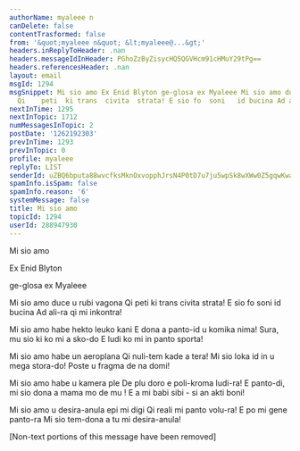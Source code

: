 ```yaml
---
authorName: myaleee n
canDelete: false
contentTrasformed: false
from: '&quot;myaleee n&quot; &lt;myaleee@...&gt;'
headers.inReplyToHeader: .nan
headers.messageIdInHeader: PGhoZzByZisycHQ5QGVHcm91cHMuY29tPg==
headers.referencesHeader: .nan
layout: email
msgId: 1294
msgSnippet: Mi sio amo Ex Enid Blyton ge-glosa ex Myaleee Mi sio amo duce u rubi vagona
  Qi    peti  ki trans  civita  strata! E sio fo  soni   id bucina Ad ali-ra qi mi
nextInTime: 1295
nextInTopic: 1712
numMessagesInTopic: 2
postDate: '1262192303'
prevInTime: 1293
prevInTopic: 0
profile: myaleee
replyTo: LIST
senderId: uZBQ6bputa88wvcfksMknOxvopphJrsN4P0tD7u7ju5wpSk8wXWw0Z5gqwKwaUhtlfQXi2KGmpeF0C3CyM3YQQuMn207ug
spamInfo.isSpam: false
spamInfo.reason: '6'
systemMessage: false
title: Mi sio amo
topicId: 1294
userId: 288947930
---
```



Mi sio amo

Ex Enid Blyton

ge-glosa ex Myaleee

Mi sio amo duce u rubi vagona
Qi    peti  ki trans  civita  strata!
E sio fo  soni   id bucina
Ad ali-ra qi mi inkontra!

Mi sio amo habe hekto leuko kani
E dona a panto-id u komika nima!
Sura, mu sio ki ko mi a sko-do
E ludi ko mi in panto sporta!


Mi sio amo habe un aeroplana
Qi nuli-tem kade a tera!
Mi sio loka id in u mega stora-do!
Poste u fragma de na domi!

Mi sio amo habe u kamera ple
De plu doro e poli-kroma ludi-ra!
E panto-di, mi sio dona a mama mo de mu !
E a mi babi sibi - si an akti boni!

Mi sio amo u  desira-anula    epi mi digi
Qi reali mi panto  volu-ra!
E po mi gene  panto-ra
Mi sio tem-dona a tu mi desira-anula!




[Non-text portions of this message have been removed]



